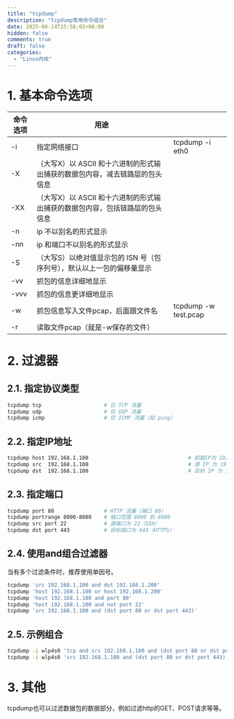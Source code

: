 ```yaml
---
title: "tcpdump"
description: "tcpdump常用命令组合"
date: 2025-06-14T15:58:02+08:00
hidden: false
comments: true
draft: false
categories:
  - "Linux内核"
---
```


# 1. 基本命令选项
|命令选项|用途||
|--------|--------|--------|
|-i      | 指定网络接口|tcpdump   -i   eth0|
|-X      | （大写X）以 ASCII 和十六进制的形式输出捕获的数据包内容，减去链路层的包头信息|  |
|-XX     | （大写X）以 ASCII 和十六进制的形式输出捕获的数据包内容，包括链路层的包头信息|  |
|-n      | ip 不以别名的形式显示||
|-nn     | ip 和端口不以别名的形式显示||
|-S      | （大写S）以绝对值显示包的 ISN 号（包序列号），默认以上一包的偏移量显示||
|-vv     | 抓包的信息详细地显示||
|-vvv    | 抓包的信息更详细地显示||
|-w      | 抓包信息写入文件pcap，后面跟文件名|tcpdump -w test.pcap|
|-r      | 读取文件pcap（就是-w保存的文件）||  

# 2. 过滤器

## 2.1. 指定协议类型
```bash
tcpdump tcp                    # 仅 TCP 流量
tcpdump udp                    # 仅 UDP 流量
tcpdump icmp                   # 仅 ICMP 流量（如 ping）
```

## 2.2. 指定IP地址
```bash
tcpdump host 192.168.1.100                                # 抓取IP为 192.168.1.100 的数据包
tcpdump src  192.168.1.100                                # 源 IP 为 192.168.1.100
tcpdump dst  192.168.1.100                                # 目标 IP 为 192.168.1.100
```

## 2.3. 指定端口
```bash
tcpdump port 80                # HTTP 流量（端口 80）
tcpdump portrange 8000-8080    # 端口范围 8000 到 8080
tcpdump src port 22            # 源端口为 22（SSH）
tcpdump dst port 443           # 目标端口为 443（HTTPS）
```

## 2.4. 使用and组合过滤器
当有多个过滤条件时，推荐使用单因号。
```bash
tcpdump 'src 192.168.1.100 and dst 192.168.1.200'                      # IP组合
tcpdump 'host 192.168.1.100 or host 192.168.1.200'
tcpdump 'host 192.168.1.100 and port 80'                               # IP-Port组合
tcpdump 'host 192.168.1.100 and not port 22'                           # 排除 SSH 流量
tcpdump 'src 192.168.1.100 and (dst port 80 or dst port 443)'          # 嵌套过滤器，源 IP 为 192.168.1.100，目标端口为 80 或 443
```

## 2.5. 示例组合
```bash
tcpdump -i wlp4s0 'tcp and src 192.168.1.100 and (dst port 80 or dst port 443)'  
tcpdump -i wlp4s0 'src 192.168.1.100 and (dst port 80 or dst port 443) and (tcp or udp)'  
```

# 3. 其他
tcpdump也可以过滤数据包的数据部分，例如过滤http的GET、POST请求等等。